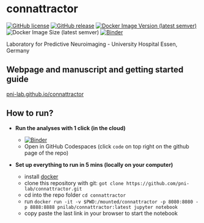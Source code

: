 # connattractor

[![GitHub license](https://img.shields.io/github/license/pni-lab/connattractor.svg)](https://github.com/pni-lab/connattractor/blob/master/LICENSE)
[![GitHub release](https://img.shields.io/github/release/pni-lab/connattractor.svg)](https://github.com/pni-lab/connattractor/releases/)
[![Docker Image Version (latest semver)](https://img.shields.io/docker/v/pnilab/connattractor?color=blue&label=pnilab%2Fconnattractor%3A&logo=docker&sort=semver)](https://hub.docker.com/repository/docker/pnilab/connattractor)
![Docker Image Size (latest semver)](https://img.shields.io/docker/image-size/pnilab/connattractor?label=%20pnilab%2Fconnattractor&logo=docker&sort=semver)
[![Binder](https://mybinder.org/badge_logo.svg)](https://mybinder.org/v2/gh/pni-lab/connattractor/HEAD)

Laboratory for Predictive Neuroimaging - University Hospital Essen, Germany

## Webpage and manuscript and getting started guide
[pni-lab.github.io/connattractor](pni-lab.github.io/connattractor)

## How to run?

- **Run the analyses with 1 click (in the cloud)**
  - [![Binder](https://mybinder.org/badge_logo.svg)](https://mybinder.org/v2/gh/pni-lab/connattractor/HEAD)
  - Open in GitHub Codespaces (click `code` on top right on the github page of the repo)

- **Set up everything to run in 5 mins (locally on your computer)**
  - install [docker](https://www.docker.com/)
  - clone this repository with git: `got clone https://github.com/pni-lab/connattractor.git`
  - cd into the repo folder `cd connattractor`
  - run `docker run -it -v $PWD:/mounted/connattractor -p 8080:8080 -p 8888:8888 pnilab/connattractor:latest jupyter notebook`
  - copy paste the last link in your browser to start the notebook
